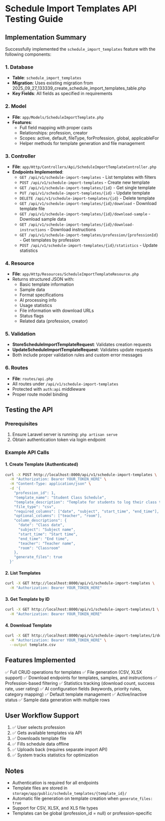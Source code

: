 # Schedule Import Templates API Testing Guide

## Implementation Summary

Successfully implemented the `schedule_import_templates` feature with the following components:

### 1. Database
- **Table**: `schedule_import_templates` 
- **Migration**: Uses existing migration from 2025_09_27_133339_create_schedule_import_templates_table.php
- **Key Fields**: All fields as specified in requirements

### 2. Model
- **File**: `app/Models/ScheduleImportTemplate.php`
- **Features**:
  - Full field mapping with proper casts
  - Relationships: profession, creator
  - Scopes: active, default, fileType, forProfession, global, applicableFor
  - Helper methods for template generation and file management

### 3. Controller
- **File**: `app/Http/Controllers/Api/ScheduleImportTemplateController.php`
- **Endpoints Implemented**:
  - `GET /api/v1/schedule-import-templates` - List templates with filters
  - `POST /api/v1/schedule-import-templates` - Create new template
  - `GET /api/v1/schedule-import-templates/{id}` - Get single template
  - `PUT /api/v1/schedule-import-templates/{id}` - Update template
  - `DELETE /api/v1/schedule-import-templates/{id}` - Delete template
  - `GET /api/v1/schedule-import-templates/{id}/download` - Download template file
  - `GET /api/v1/schedule-import-templates/{id}/download-sample` - Download sample data
  - `GET /api/v1/schedule-import-templates/{id}/download-instructions` - Download instructions
  - `GET /api/v1/schedule-import-templates/profession/{professionId}` - Get templates by profession
  - `POST /api/v1/schedule-import-templates/{id}/statistics` - Update statistics

### 4. Resource
- **File**: `app/Http/Resources/ScheduleImportTemplateResource.php`
- Returns structured JSON with:
  - Basic template information
  - Sample data
  - Format specifications
  - AI processing info
  - Usage statistics
  - File information with download URLs
  - Status flags
  - Related data (profession, creator)

### 5. Validation
- **StoreScheduleImportTemplateRequest**: Validates creation requests
- **UpdateScheduleImportTemplateRequest**: Validates update requests
- Both include proper validation rules and custom error messages

### 6. Routes
- **File**: `routes/api.php`
- All routes under `/api/v1/schedule-import-templates`
- Protected with `auth:api` middleware
- Proper route model binding

## Testing the API

### Prerequisites
1. Ensure Laravel server is running: `php artisan serve`
2. Obtain authentication token via login endpoint

### Example API Calls

#### 1. Create Template (Authenticated)
```bash
curl -X POST http://localhost:8000/api/v1/schedule-import-templates \
  -H "Authorization: Bearer YOUR_TOKEN_HERE" \
  -H "Content-Type: application/json" \
  -d '{
    "profession_id": 1,
    "template_name": "Student Class Schedule",
    "template_description": "Template for students to log their class timetable",
    "file_type": "csv",
    "required_columns": ["date", "subject", "start_time", "end_time"],
    "optional_columns": ["teacher", "room"],
    "column_descriptions": {
      "date": "Class date",
      "subject": "Subject name",
      "start_time": "Start time",
      "end_time": "End time",
      "teacher": "Teacher name",
      "room": "Classroom"
    },
    "generate_files": true
  }'
```

#### 2. List Templates
```bash
curl -X GET http://localhost:8000/api/v1/schedule-import-templates \
  -H "Authorization: Bearer YOUR_TOKEN_HERE"
```

#### 3. Get Template by ID
```bash
curl -X GET http://localhost:8000/api/v1/schedule-import-templates/1 \
  -H "Authorization: Bearer YOUR_TOKEN_HERE"
```

#### 4. Download Template
```bash
curl -X GET http://localhost:8000/api/v1/schedule-import-templates/1/download \
  -H "Authorization: Bearer YOUR_TOKEN_HERE" \
  --output template.csv
```

## Features Implemented

✅ Full CRUD operations for templates
✅ File generation (CSV, XLSX support)
✅ Download endpoints for templates, samples, and instructions
✅ Profession-based filtering
✅ Statistics tracking (download count, success rate, user rating)
✅ AI configuration fields (keywords, priority rules, category mapping)
✅ Default template management
✅ Active/inactive status
✅ Sample data generation with multiple rows

## User Workflow Support

1. ✅ User selects profession
2. ✅ Gets available templates via API
3. ✅ Downloads template file
4. ✅ Fills schedule data offline
5. ✅ Uploads back (requires separate import API)
6. ✅ System tracks statistics for optimization

## Notes

- Authentication is required for all endpoints
- Template files are stored in `storage/app/public/schedule_templates/{template_id}/`
- Automatic file generation on template creation when `generate_files: true`
- Support for CSV, XLSX, and XLS file types
- Templates can be global (profession_id = null) or profession-specific